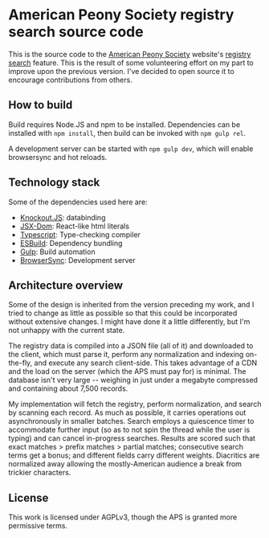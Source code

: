 # American Peony Society registry search source code
This is the source code to the
[American Peony Society](https://americanpeonysociety.org/) website's
[registry search](https://americanpeonysociety.org/cultivars/peony-registry/)
feature. This is the result of some volunteering effort on my part to
improve upon the previous version. I've decided to open source it to
encourage contributions from others.

## How to build
Build requires Node.JS and npm to be installed. Dependencies can be
installed with `npm install`, then build can be invoked with `npm gulp rel`.

A development server can be started with `npm gulp dev`, which will enable
browsersync and hot reloads.

## Technology stack
Some of the dependencies used here are:

* [Knockout.JS](https://knockoutjs.com/): databinding
* [JSX-Dom](https://github.com/alex-kinokon/jsx-dom): React-like html literals
* [Typescript](https://www.typescriptlang.org/): Type-checking compiler
* [ESBuild](https://esbuild.github.io/): Dependency bundling
* [Gulp](https://gulpjs.com/): Build automation
* [BrowserSync](https://browsersync.io/): Development server

## Architecture overview
Some of the design is inherited from the version preceding my work, and I
tried to change as little as possible so that this could be incorporated
without extensive changes. I might have done it a little differently, but
I'm not unhappy with the current state.

The registry data is compiled into a JSON file (all of it) and downloaded to
the client, which must parse it, perform any normalization and indexing
on-the-fly, and execute any search client-side. This takes advantage of a
CDN and the load on the server (which the APS must pay for) is minimal. The
database isn't very large -- weighing in just under a megabyte
compressed and containing about 7,500 records.

My implementation will fetch the registry, perform normalization, and search
by scanning each record.  As much as possible, it carries operations out
asynchronously in smaller batches.  Search employs a quiescence timer to
accommodate further input (so as to not spin the thread while the user is
typing) and can cancel in-progress searches.  Results are scored such that
exact matches > prefix matches > partial matches; consecutive search terms
get a bonus; and different fields carry different weights. Diacritics are
normalized away allowing the mostly-American audience a break from trickier
characters.

## License
This work is licensed under AGPLv3, though the APS is granted more
permissive terms.
